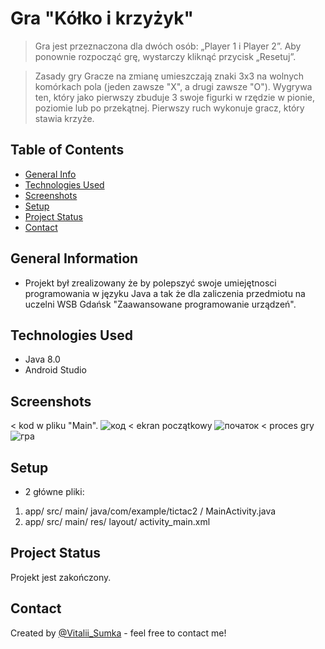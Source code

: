 # Gra "Kółko i krzyżyk"
> Gra jest przeznaczona dla dwóch osób: „Player 1 i Player 2”.
> Aby ponownie rozpocząć grę, wystarczy kliknąć przycisk „Resetuj”.

> Zasady gry Gracze na zmianę umieszczają znaki 3x3 na wolnych komórkach pola (jeden zawsze "X", a drugi zawsze "O"). 
> Wygrywa ten, który jako pierwszy zbuduje 3 swoje figurki w rzędzie w pionie, poziomie lub po przekątnej. 
> Pierwszy ruch wykonuje gracz, który stawia krzyże.

## Table of Contents
* [General Info](#general-information)
* [Technologies Used](#technologies-used)
* [Screenshots](#screenshots)
* [Setup](#setup)
* [Project Status](#project-status)
* [Contact](#contact)
<!-- * [License](#license) -->


## General Information
- Projekt był zrealizowany że by polepszyć swoje umiejętnosci programowania w języku Java a tak że dla zaliczenia przedmiotu na uczelni WSB Gdańsk "Zaawansowane programowanie urządzeń".


## Technologies Used
- Java 8.0
- Android Studio


## Screenshots
< kod w pliku "Main".
 ![код](https://user-images.githubusercontent.com/61744465/119867812-971b3980-bf1e-11eb-9a8e-3b6b0493ad1a.png)
< ekran początkowy
 ![початок](https://user-images.githubusercontent.com/61744465/119868180-055ffc00-bf1f-11eb-89e7-f8e1ee2724b4.png)
< proces gry
 ![гра](https://user-images.githubusercontent.com/61744465/119868188-07c25600-bf1f-11eb-9cc5-dfc8b1512a3a.png)






## Setup
- 2 główne pliki:
1) app/ src/ main/ java/com/example/tictac2 / MainActivity.java
2) app/ src/ main/ res/ layout/ activity_main.xml


## Project Status
Projekt jest zakończony.


## Contact
Created by [@Vitalii_Sumka](https://www.facebook.com/vitalii.sumka) - feel free to contact me!


<!-- Optional -->
<!-- ## License -->
<!-- This project is open source and available under the [... License](). -->

<!-- You don't have to include all sections - just the one's relevant to your project -->
